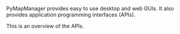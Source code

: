 PyMapManager provides easy to use desktop and web GUIs. It also provides application programming interfaces (APIs).

This is an overview of the APIs.
